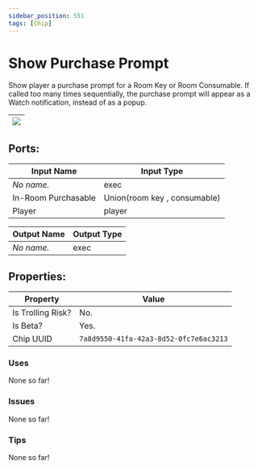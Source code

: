 ```yaml
---
sidebar_position: 551
tags: [Chip]
---
```


# Show Purchase Prompt


Show player a purchase prompt for a Room Key or Room Consumable. If called too many times sequentially, the purchase prompt will appear as a Watch notification, instead of as a popup.

| ![](https://images-ext-2.discordapp.net/external/MPmIaQzlEPmgGWlgi-WxBBXt0Bjv_zWPkg1y1f_sy3s/https/www.recroomcircuits.com/image/circuit/absolute-value?width=206&height=108) |
|-----|

## Ports:

| Input Name | Input Type |
|-----------|-----------|
| *No name.* | exec |
| In-Room Purchasable | Union(room key , consumable) |
| Player | player |

| Output Name | Output Type |
|-----------|-----------|
| *No name.* | exec |

## Properties:

| Property  | Value |
|-------------------|-----------|
| Is Trolling Risk? | No. |
| Is Beta? | Yes. |
| Chip UUID | `7a8d9550-41fa-42a3-8d52-0fc7e6ac3213` |

### Uses
None so far!

### Issues
None so far!

### Tips
None so far!
